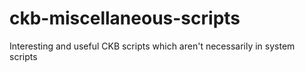 # ckb-miscellaneous-scripts
Interesting and useful CKB scripts which aren't necessarily in system scripts
